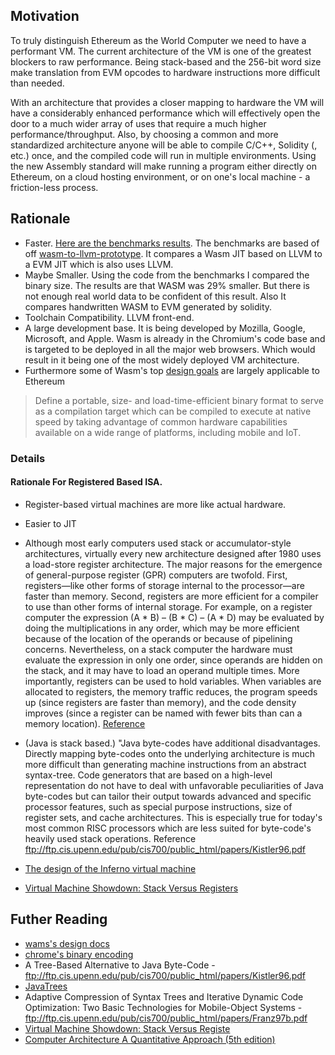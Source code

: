 ## Motivation
To truly distinguish Ethereum as the World Computer we need to have a performant VM. The current architecture of the VM is one of the greatest blockers to raw performance. Being stack-based and the 256-bit word size make translation from EVM opcodes to hardware instructions more difficult than needed.

With an architecture that provides a closer mapping to hardware the VM will have a considerably enhanced performance which will effectively open the door to a much wider array of uses that require a much higher performance/throughput. Also, by choosing a common and more standardized architecture anyone will be able to compile C/C++, Solidity (, etc.) once, and the compiled code will run in multiple environments. Using the new Assembly standard will make running a program either directly on Ethereum, on a cloud hosting environment, or on one's local machine - a friction-less process.

## Rationale
* Faster. [Here are the benchmarks results](https://github.com/wanderer/wasm-to-llvm-prototype/blob/master/results.md). The benchmarks are based of off [wasm-to-llvm-prototype](https://github.com/WebAssembly/wasm-to-llvm-prototype). It compares a Wasm JIT based on LLVM to a EVM JIT which is also uses LLVM.
* Maybe Smaller.  Using the code from the benchmarks I compared the binary size. The results are that WASM was 29% smaller. But there is not enough real world data to be confident of this result. Also It compares handwritten WASM to EVM generated by solidity. 
* Toolchain Compatibility. LLVM front-end.
* A large development base. It is being developed by Mozilla, Google, Microsoft, and Apple. Wasm is already in the Chromium's code base and is targeted to be deployed in all the major web browsers. Which would result in it being one of the most widely deployed VM architecture.
* Furthermore some of Wasm's top [design goals](https://github.com/WebAssembly/design/blob/master/HighLevelGoals.md) are largely applicable to Ethereum  

> Define a portable, size- and load-time-efficient binary format to serve as a compilation target which can be compiled to execute at native speed by taking advantage of common hardware capabilities available on a wide range of platforms, including mobile and IoT.


### Details
#### Rationale For Registered Based ISA.

* Register-based virtual machines are more like actual hardware.
* Easier to JIT
* Although most early computers used stack or accumulator-style architectures, virtually every new architecture designed after 1980 uses a load-store register architecture. The major reasons for the emergence of general-purpose register (GPR) computers are twofold. First, registers—like other forms of storage internal to the processor—are faster than memory. Second, registers are more efficient for a compiler to use than other forms of internal storage. For example, on a register computer the expression (A * B) – (B * C) – (A * D) may be evaluated by doing the multiplications in any order, which may be more efficient because of the location of the operands or because of pipelining concerns. Nevertheless, on a stack computer the hardware must evaluate the expression in only one order, since operands are hidden on the stack, and it may have to load an operand multiple times. More importantly, registers can be used to hold variables. When variables are allocated to registers, the memory traffic reduces, the program speeds up (since registers are faster than memory), and the code density improves (since a register can be named with fewer bits than can a memory location). [Reference](http://www.cpp.edu/~kding/materials/Computer%20Architecture%20A%20Quantitative%20Approach%20(5th%20edition).pdf ) 

*  (Java is stack based.) "Java byte-codes have additional disadvantages. Directly mapping byte-codes onto the underlying architecture is much more difficult than generating machine instructions from an abstract syntax-tree. Code generators that are based on a high-level representation do not have to deal with unfavorable peculiarities of Java byte-codes but can tailor their output towards advanced and specific processor features, such as special purpose instructions, size of register sets, and cache architectures. This is especially true for today's most common RISC processors which are less suited for byte-code's heavily used stack operations. Reference ftp://ftp.cis.upenn.edu/pub/cis700/public_html/papers/Kistler96.pdf
* [The design of the Inferno virtual machine](http://herpolhode.com/rob/hotchips.html)
* [Virtual Machine Showdown: Stack Versus Registers](http://static.usenix.org/events/vee05/full_papers/p153-yunhe.pdf)

## Futher Reading
* [wams's design docs](https://github.com/WebAssembly/design)
* [chrome's binary encoding](https://docs.google.com/document/d/1-G11CnMA0My20KI9D7dBR6ZCPOBCRD0oCH6SHCPFGx0/edit?pref=2&pli=1)
* A Tree-Based Alternative to Java Byte-Code - ftp://ftp.cis.upenn.edu/pub/cis700/public_html/papers/Kistler96.pdf
* [JavaTrees](http://central.kaserver5.org/Kasoft/Typeset/JavaTree/Pt06.html#Head363)
* Adaptive Compression of Syntax Trees and Iterative Dynamic Code Optimization: Two Basic Technologies for Mobile-Object Systems -ftp://ftp.cis.upenn.edu/pub/cis700/public_html/papers/Franz97b.pdf
* [Virtual Machine Showdown: Stack Versus Registe](http://static.usenix.org/events/vee05/full_papers/p153-yunhe.pdf)
* [Computer Architecture A Quantitative Approach (5th edition)](http://www.cpp.edu/~kding/materials/Computer%20Architecture%20A%20Quantitative%20Approach%20(5th%20edition).pdf)
